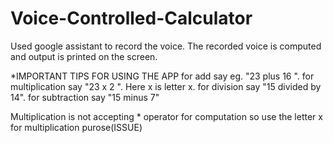 # Voice-Controlled-Calculator

Used google assistant to record the voice.
The recorded voice is computed and output is printed on the screen.

*IMPORTANT TIPS FOR USING THE APP
for add say eg. "23 plus 16 ".
for multiplication say "23 x 2 ". Here x is letter x.
for division say "15 divided by 14".
for subtraction say "15 minus 7"


Multiplication is not accepting * operator for computation so use the letter x for multiplication purose(ISSUE)
